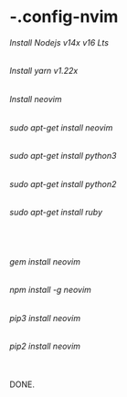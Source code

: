 # -.config-nvim
<h6>Install Nodejs v14x v16 Lts</h6>
<h6>Install yarn v1.22x</h6>
<h6>Install neovim</h6>
<h6>sudo apt-get install neovim </h6>
<h6>sudo apt-get install python3</h6>
<h6>sudo apt-get install python2</h6>
<h6>sudo apt-get install ruby</h6>
<br>
<h6>gem install neovim</h6>
<h6>npm install -g neovim</h6>
<h6>pip3 install neovim</h6>
<h6>pip2 install neovim</h6>
<br>
DONE.
